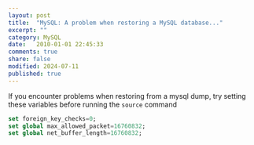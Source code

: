 ```yaml
---
layout: post
title:  "MySQL: A problem when restoring a MySQL database..."
excerpt: ""
category: MySQL
date:   2010-01-01 22:45:33
comments: true
share: false
modified: 2024-07-11
published: true
---
```


If you encounter problems when restoring from a mysql dump, try setting these variables before running the `source` command

```sql
set foreign_key_checks=0;
set global max_allowed_packet=16760832;
set global net_buffer_length=16760832;
```

